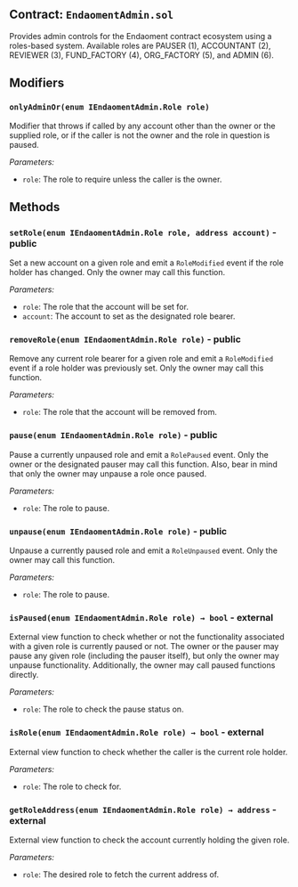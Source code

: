 ## Contract: `EndaomentAdmin.sol`
Provides admin controls for the Endaoment contract ecosystem using
a roles-based system. Available roles are PAUSER (1), ACCOUNTANT (2),
REVIEWER (3), FUND_FACTORY (4), ORG_FACTORY (5), and ADMIN (6).


## Modifiers
### `onlyAdminOr(enum IEndaomentAdmin.Role role)`
Modifier that throws if called by any account other than the owner
or the supplied role, or if the caller is not the owner and the role in
question is paused.



_Parameters:_

- `role`: The role to require unless the caller is the owner.


## Methods
### `setRole(enum IEndaomentAdmin.Role role, address account)` - public
Set a new account on a given role and emit a `RoleModified` event
if the role holder has changed. Only the owner may call this function.



_Parameters:_
 - `role`: The role that the account will be set for.
 - `account`: The account to set as the designated role bearer.

### `removeRole(enum IEndaomentAdmin.Role role)` - public
Remove any current role bearer for a given role and emit a
`RoleModified` event if a role holder was previously set. Only the owner
may call this function.



_Parameters:_
 - `role`: The role that the account will be removed from.

### `pause(enum IEndaomentAdmin.Role role)` - public
Pause a currently unpaused role and emit a `RolePaused` event. Only
the owner or the designated pauser may call this function. Also, bear in
mind that only the owner may unpause a role once paused.



_Parameters:_
 - `role`: The role to pause.

### `unpause(enum IEndaomentAdmin.Role role)` - public
Unpause a currently paused role and emit a `RoleUnpaused` event.
Only the owner may call this function.



_Parameters:_
 - `role`: The role to pause.

### `isPaused(enum IEndaomentAdmin.Role role) → bool` - external
External view function to check whether or not the functionality
associated with a given role is currently paused or not. The owner or the
pauser may pause any given role (including the pauser itself), but only the
owner may unpause functionality. Additionally, the owner may call paused
functions directly.



_Parameters:_
 - `role`: The role to check the pause status on.


### `isRole(enum IEndaomentAdmin.Role role) → bool` - external
External view function to check whether the caller is the current
role holder.



_Parameters:_
 - `role`: The role to check for.


### `getRoleAddress(enum IEndaomentAdmin.Role role) → address` - external
External view function to check the account currently holding the
given role.



_Parameters:_
 - `role`: The desired role to fetch the current address of.




